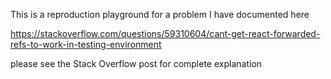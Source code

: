 This is a reproduction playground for a problem I have documented here

https://stackoverflow.com/questions/59310604/cant-get-react-forwarded-refs-to-work-in-testing-environment

please see the Stack Overflow post for complete explanation 
